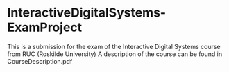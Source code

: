 # InteractiveDigitalSystems-ExamProject
This is a submission for the exam of the Interactive Digital Systems course from RUC (Roskilde University)
A description of the course can be found in CourseDescription.pdf
